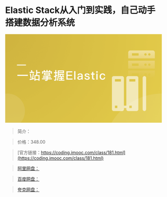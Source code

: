 # Elastic Stack从入门到实践，自己动手搭建数据分析系统

![img](../../assets/5fd18909093ef78c05400304.png)

> 简介：

> 价格：348.00

> [官方链接：https://coding.imooc.com/class/181.html](https://coding.imooc.com/class/181.html)

> [阿里网盘：]()

> [百度网盘：]()

> [夸克网盘：]()
